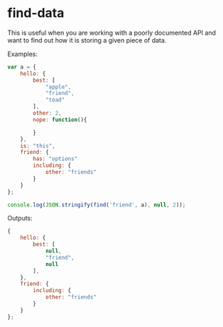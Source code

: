 # find-data

This is useful when you are working with a poorly documented API and want to find out how it is storing a given piece of data.

Examples:

```javascript
var a = {
	hello: {
		best: [
			"apple",
			"friend",
			"toad"
		],
		other: 2,
		nope: function(){

		}
	},
	is: "this",
	friend: {
		has: "options"
		including: {
			other: "friends"
		}
	}
};

console.log(JSON.stringify(find('friend', a), null, 2));
```

Outputs:

```javascript
{
	hello: {
		best: [
			null,
			"friend",
			null
		],
	},
	friend: {
		including: {
			other: "friends"
		}
	}
};
```
